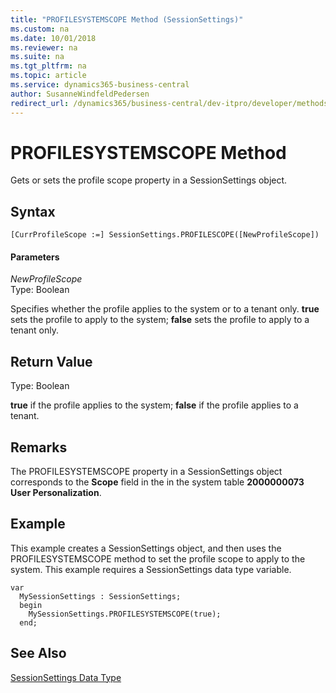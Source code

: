 ```yaml
---
title: "PROFILESYSTEMSCOPE Method (SessionSettings)"
ms.custom: na
ms.date: 10/01/2018
ms.reviewer: na
ms.suite: na
ms.tgt_pltfrm: na
ms.topic: article
ms.service: dynamics365-business-central
author: SusanneWindfeldPedersen
redirect_url: /dynamics365/business-central/dev-itpro/developer/methods-auto/library
---
```


 

# PROFILESYSTEMSCOPE Method
Gets or sets the profile scope property in a SessionSettings object. 

## Syntax  

```  
[CurrProfileScope :=] SessionSettings.PROFILESCOPE([NewProfileScope])  
```  

#### Parameters  
*NewProfileScope*  
Type: Boolean  

Specifies whether the profile applies to the system or to a tenant only. **true** sets the profile to apply to the system; **false** sets the profile to apply to a tenant only.

## Return Value  
Type: Boolean  

**true** if the profile applies to the system; **false** if the profile applies to a tenant.

## Remarks
The PROFILESYSTEMSCOPE property in a SessionSettings object corresponds to the **Scope** field in the in the system table **2000000073 User Personalization**.

## Example
This example creates a SessionSettings object, and then uses the PROFILESYSTEMSCOPE method to set the profile scope to apply to the system. This example requires a SessionSettings data type variable.

```
var
  MySessionSettings : SessionSettings;
  begin
    MySessionSettings.PROFILESYSTEMSCOPE(true);
  end;  
```  

## See Also  
[SessionSettings Data Type](../datatypes/devenv-sessionsettings-data-type.md)  
